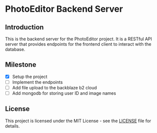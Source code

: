 # PhotoEditor Backend Server

## Introduction

This is the backend server for the PhotoEditor project. It is a RESTful API server that provides endpoints for the frontend client to interact with the database.

## Milestone

- [x] Setup the project
- [ ] Implement the endpoints
- [ ] Add file upload to the backblaze b2 cloud
- [ ] Add mongodb for storing user ID and image names

## License

This project is licensed under the MIT License - see the [LICENSE](LICENSE) file for details.
